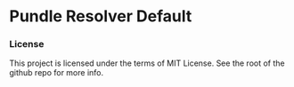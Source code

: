 # Pundle Resolver Default

### License

This project is licensed under the terms of MIT License. See the root of the github repo for more info.
